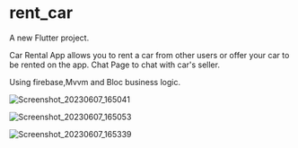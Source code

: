 # rent_car

A new Flutter project.

Car Rental App allows you to rent a car from other users or offer your car to be rented on the app.
Chat Page to chat with car's seller. 

Using firebase,Mvvm and Bloc business logic.

![Screenshot_20230607_165041](https://github.com/adib-Wageeh/Car-Rental/assets/87152219/79afffa1-36a6-4169-9190-97c2a03241fc)

![Screenshot_20230607_165053](https://github.com/adib-Wageeh/Car-Rental/assets/87152219/456b16fe-c3b3-4f61-8b6f-bc58ae86016d)

![Screenshot_20230607_165339](https://github.com/adib-Wageeh/Car-Rental/assets/87152219/65369f65-d827-4e19-99b5-8dcd450d8ba2)
